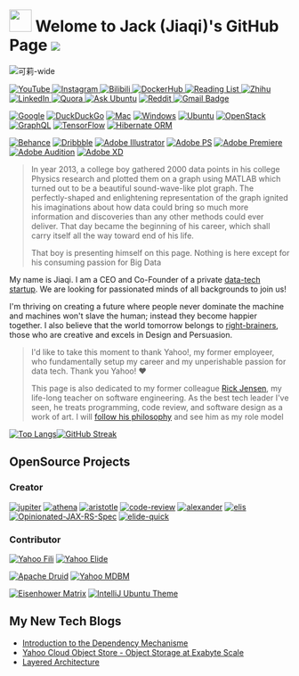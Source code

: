 <img src="https://emojis.slackmojis.com/emojis/images/1531849430/4246/blob-sunglasses.gif?1531849430" width="40"/> Welome to Jack (Jiaqi)'s GitHub Page ![](https://user-images.githubusercontent.com/16126939/174438007-b9adae25-baf8-42a7-bf39-83786435d397.gif)
========================================================================================================================================

![可莉-wide](https://user-images.githubusercontent.com/16126939/174437781-90b4808c-3033-470f-a286-7a174810fe2e.png)

[ ![YouTube](https://img.shields.io/badge/YouTube-FF0100?style=for-the-badge&logo=AdblockPlus&logoColor=white
) ](https://www.youtube.com/channel/UCftjbMLuz4ohH5v-hpZbt5w)
[ ![Instagram](https://img.shields.io/badge/Instagram-E4405F?style=for-the-badge&logo=instagram&logoColor=white) ](https://www.instagram.com/jack20191124/)
[ ![Bilibili](https://img.shields.io/badge/Bilibili-00A1D6?style=for-the-badge&logo=bilibili&logoColor=white
) ](https://space.bilibili.com/1771839550)
[ ![DockerHub](https://img.shields.io/badge/DockerHub-2596EC?style=for-the-badge&logo=docker&logoColor=white
) ](https://hub.docker.com/r/jack20191124/)
[ ![Reading List](https://img.shields.io/badge/Reading%20List-0166FF?style=for-the-badge&logo=trello&logoColor=white
) ](https://trello.com/b/8OIIoyrS)
[ ![Zhihu](https://img.shields.io/badge/Zhihu-0166FF?style=for-the-badge&logo=zhihu&logoColor=white
) ](https://www.zhihu.com/people/jack20191124)
[ ![LinkedIn](https://img.shields.io/badge/LinkedIn-0A66C2?logo=linkedin&logoColor=white&style=for-the-badge
) ](https://www.linkedin.com/in/jack20191124/)
[ ![Quora](https://img.shields.io/badge/Quora-%23B92B27.svg?&style=for-the-badge&logo=Quora&logoColor=white) ](https://www.quora.com/profile/Jiaqi-Liu-185/)
[![Ask Ubuntu](https://img.shields.io/badge/Ask%20Ubuntu-DC461C?style=for-the-badge&logo=AskUbuntu&logoColor=white)](https://askubuntu.com/users/1127171/jack)
[ ![Reddit](https://img.shields.io/badge/Reddit-FF4500?style=for-the-badge&logo=reddit&logoColor=white) ](https://www.reddit.com/user/jack20191124)
[![Gmail Badge](https://img.shields.io/badge/ProtonMail-8B89CC?style=for-the-badge&logo=protonmail&logoColor=white&link=mailto:jiaqixy@protonmail.com)](mailto:jiaqixy@protonmail.com)

[![Google](https://img.shields.io/badge/Google-deleted-inactive?style=for-the-badge&logo=google&logoColor=white)](https://github.com/tycrek/degoogle)
[![DuckDuckGo](https://img.shields.io/badge/DuckDuckGo-BEATS%20GOOGLE-active?style=for-the-badge&logo=duckduckgo&logoColor=white)](https://duckduckgo.com/)
[![Mac](https://img.shields.io/badge/mac%20os-000000?style=for-the-badge&logo=apple&logoColor=white)](https://en.wikipedia.org/wiki/MacOS)
[![Windows](https://img.shields.io/badge/Windows-0078D6?style=for-the-badge&logo=windows&logoColor=white)](https://en.wikipedia.org/wiki/Microsoft_Windows)
[![Ubuntu](https://img.shields.io/badge/Ubuntu-E95420?style=for-the-badge&logo=ubuntu&logoColor=white)](https://ubuntu.com/desktop)
[![OpenStack](https://img.shields.io/badge/OpenStack-EA1F45?style=for-the-badge&logo=OpenStack&logoColor=white
)](https://youtu.be/locCs2Duk5U)
[![GraphQL](https://img.shields.io/badge/GraphQL-DF0297?style=for-the-badge&logo=GraphQL&logoColor=white
)](https://graphql.org/)
[![TensorFlow](https://img.shields.io/badge/TensorFlow-FF6F00?style=for-the-badge&logo=tensorflow&logoColor=white
)](https://www.tensorflow.org/)
[![Hibernate ORM](https://img.shields.io/badge/Hibernate-59666C?style=for-the-badge&logo=Hibernate&logoColor=white)](https://hibernate.org/orm/)

[![Behance](https://img.shields.io/badge/Behance-0054F7?style=for-the-badge&logo=behance&logoColor=white)](https://www.behance.net/jack20191124)
[![Dribbble](https://img.shields.io/badge/Dribbble-EA4C89?style=for-the-badge&logo=dribbble&logoColor=white)](https://dribbble.com/jack20191124)
[![Adobe Illustrator](https://img.shields.io/badge/Adobe%20Illustrator-FF9A00?style=for-the-badge&logo=adobe%20illustrator&logoColor=white)]()
[![Adobe PS](https://img.shields.io/badge/Adobe%20Photoshop-31A8FF?style=for-the-badge&logo=Adobe%20Photoshop&logoColor=black)](https://www.youtube.com/playlist?list=PL-CLnI8tPXu85VjEdXIvWVZONw4UbxVhN)
[![Adobe Premiere](https://img.shields.io/badge/Adobe%20Premiere%20Pro-9999FF?style=for-the-badge&logo=Adobe%20Premiere%20Pro&logoColor=white)](https://www.youtube.com/playlist?list=PL-CLnI8tPXu8lFklDi1SVDCbvtMdH_nc_)
[![Adobe Audition](https://img.shields.io/badge/Adobe%20Audition-9999FF?style=for-the-badge&logo=adobe%20audition&logoColor=white)]()
[![Adobe XD](https://img.shields.io/badge/Adobe%20XD-470137?style=for-the-badge&logo=Adobe%20XD&logoColor=#FF61F6)](https://www.youtube.com/playlist?list=PL-CLnI8tPXu-1OTN58mmJMqlFgsnQ4uTG)

> In year 2013, a college boy gathered 2000 data points in his college Physics research and plotted them on a graph using MATLAB which turned out to be a beautiful sound-wave-like plot graph. The perfectly-shaped and enlightening representation of the graph ignited his imaginations about how data could bring so much more information and discoveries than any other methods could ever deliver. That day became the beginning of his career, which shall carry itself all the way toward end of his life.
>
> That boy is presenting himself on this page. Nothing is here except for his consuming passion for Big Data

My name is Jiaqi. I am a CEO and Co-Founder of a private [data-tech startup](https://github.com/stealth-tech-startup). We are looking for passionated minds of all backgrounds to join us!

I'm thriving on creating a future where people never dominate the machine and machines won't slave the human; instead they become happier together. I also believe that the world tomorrow belongs to [right-brainers](https://www.danpink.com/books/whole-new-mind/), those who are creative and excels in Design and Persuasion.

> I'd like to take this moment to thank Yahoo!, my former employeer, who fundamentally setup my career and my unperishable passion for data tech. Thank you Yahoo! ❤️
> 
> This page is also dedicated to my former colleague [Rick Jensen](https://github.com/cdeszaq), my life-long teacher on software engineering. As the best tech leader I've seen, he treats programming, code review, and software design as a work of art. I will [follow his philosophy](https://github.com/QubitPi/java-code-review-guide-book) and see him as my role model

[![Top Langs](https://github-readme-stats.vercel.app/api/top-langs/?username=QubitPi&count_private=true&theme=vue&hide_border=true&show_icons=true&hide=tex)](https://github.com/QubitPi?tab=repositories)[![GitHub Streak](http://github-readme-streak-stats.herokuapp.com?user=QubitPi&theme=vue&hide_border=true&date_format=M%20j%5B%2C%20Y%5D)](https://git.io/streak-stats)

OpenSource Projects
-------------------

### Creator

[![jupiter](https://github-readme-stats.vercel.app/api/pin/?username=QubitPi&repo=jupiter&show_owner=true&theme=vue)](https://github.com/QubitPi/jupiter)
[![athena](https://github-readme-stats.vercel.app/api/pin/?username=QubitPi&repo=athena&show_owner=true&theme=vue)](https://github.com/QubitPi/athena)
[![aristotle](https://github-readme-stats.vercel.app/api/pin/?username=QubitPi&repo=aristotle&show_owner=true&theme=vue)](https://github.com/QubitPi/aristotle)
[![code-review](https://github-readme-stats.vercel.app/api/pin/?username=QubitPi&repo=java-code-review-guide-book&show_owner=true&theme=vue)](https://github.com/QubitPi/java-code-review-guide-book)
[![alexander](https://github-readme-stats.vercel.app/api/pin/?username=QubitPi&repo=alexander&show_owner=true&theme=vue)](https://github.com/QubitPi/alexander)
[![elis](https://github-readme-stats.vercel.app/api/pin/?username=QubitPi&repo=elis&show_owner=true&theme=vue)](https://github.com/QubitPi/elis)
[![Opinionated-JAX-RS-Spec](https://github-readme-stats.vercel.app/api/pin/?username=QubitPi&repo=Opinionated-JAX-RS-Spec&show_owner=true&theme=vue)](https://github.com/QubitPi/Opinionated-JAX-RS-Spec)
[![elide-quick](https://github-readme-stats.vercel.app/api/pin/?username=QubitPi&repo=elide-quick&show_owner=true&theme=vue)](https://github.com/QubitPi/elide-quick)

### Contributor

[![Yahoo Fili](https://github-readme-stats.vercel.app/api/pin/?username=yahoo&repo=fili&show_owner=true&theme=vue)](https://github.com/yahoo/fili)
[![Yahoo Elide](https://github-readme-stats.vercel.app/api/pin/?username=yahoo&repo=elide&show_owner=true&theme=vue)](https://github.com/yahoo/elide)

[![Apache Druid](https://github-readme-stats.vercel.app/api/pin/?username=apache&repo=druid&show_owner=true&theme=vue)](https://github.com/apache/druid)
[![Yahoo MDBM](https://github-readme-stats.vercel.app/api/pin/?username=QubitPi&repo=mdbm&show_owner=true&theme=vue)](https://github.com/yahoo/mdbm)

[![Eisenhower Matrix](https://github-readme-stats.vercel.app/api/pin/?username=QubitPi&repo=time-management-eisenhower-matrix&show_owner=true&theme=vue)](https://github.com/QubitPi/time-management-eisenhower-matrix)
[![IntelliJ Ubuntu Theme](https://github-readme-stats.vercel.app/api/pin/?username=QubitPi&repo=intellij-theme-ubuntu&show_owner=true&theme=vue)](https://github.com/QubitPi/intellij-theme-ubuntu)

My New Tech Blogs
-----------------

<!-- BLOG-POST-LIST:START -->
- [Introduction to the Dependency Mechanisme](https://qubitpi.github.io/jersey-guide/2022/06/13/maven-dependency-management.html)
- [Yahoo Cloud Object Store - Object Storage at Exabyte Scale](https://qubitpi.github.io/jersey-guide/2022/05/12/yahoo-object-storage.html)
- [Layered Architecture](https://qubitpi.github.io/jersey-guide/2022/05/05/layered-architecture.html)
<!-- BLOG-POST-LIST:END -->

